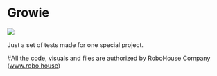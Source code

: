 # Growie
<img src='https://pro2-bar-s3-cdn-cf2.myportfolio.com/a8a8741bd7eadf34eceaf408e79ecd2d/3658678a265f81b1e0982ca8_rw_1920.png?h=0cd094794f48210ec9725f1ea12c6545'></img>

Just a set of tests made for one special project.

#All the code, visuals and files are authorized by RoboHouse Company (www.robo.house)
